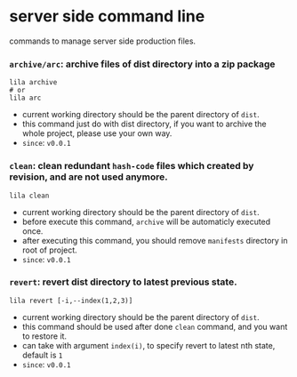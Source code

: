 # server side command line

commands to manage server side production files.


### `archive/arc`: archive files of dist directory into a zip package

```
lila archive
# or
lila arc
```

* current working directory should be the parent directory of `dist`.
* this command just do with dist directory, if you want to archive the whole project, please use your own way.
* `since`: `v0.0.1`

### `clean`: clean redundant `hash-code` files which created by revision, and are not used anymore.

```
lila clean
```

* current working directory should be the parent directory of `dist`.
* before execute this command, `archive` will be automaticly executed once.
* after executing this command, you should remove `manifests` directory in root of project.
* `since`: `v0.0.1`

### `revert`: revert dist directory to latest previous state.

```
lila revert [-i,--index(1,2,3)]
```

* current working directory should be the parent directory of `dist`.
* this command should be used after done `clean` command, and you want to restore it.
* can take with argument `index(i)`, to specify revert to latest nth state, default is `1`
* `since`: `v0.0.1`
